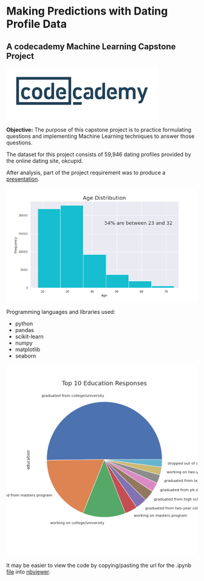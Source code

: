# Making Predictions with Dating Profile Data
## A codecademy Machine Learning Capstone Project

<img src="./images/codecademy_logo.png" width="400" alt="codecademy logo">

**Objective:** The purpose of this capstone project is to practice formulating questions and implementing Machine Learning techniques to answer those questions.

The dataset for this project consists of 59,946 dating profiles provided by the online dating site, okcupid.

After analysis, part of the project requirement was to produce a [presentation](ML_Capstone_Presentation.pdf).


![age distribution plot](./images/age_dist.png)

Programming languages and libraries used: 
- python
- pandas
- scikit-learn
- numpy
- matplotlib
- seaborn

![education plot](./images/education_pie.png)

It may be easier to view the code by copying/pasting the url for the .ipynb [file](Capstone_Project_Final.ipynb) into [nbviewer](https://nbviewer.jupyter.org/).
